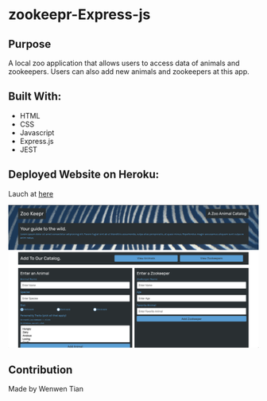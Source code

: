 # zookeepr-Express-js

## Purpose
A local zoo application that allows users to access data of animals and zookeepers. Users can also add new animals and zookeepers at this app.  

## Built With:

- HTML
- CSS
- Javascript
- Express.js
- JEST

## Deployed Website on Heroku:

Lauch at [here](https://zoo-keepr-2022.herokuapp.com/)

![Screenshot](./public/assets/images/zoo.png)

## Contribution

Made by Wenwen Tian
